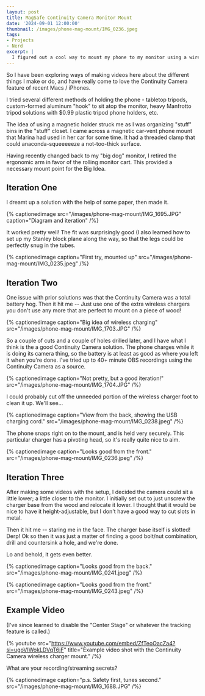 ```yaml
---
layout: post
title: MagSafe Continuity Camera Monitor Mount
date: '2024-09-01 12:00:00'
thumbnail: /images/phone-mag-mount/IMG_0236.jpeg
tags:
- Projects
- Nerd
excerpt: |
  I figured out a cool way to mount my phone to my monitor using a wireless charger. Check out the evolution...
---
```


So I have been exploring ways of making videos here about the different things I make or do, and have really come to love the Continuity Camera feature of recent Macs / iPhones.

I tried several different methods of holding the phone - tabletop tripods, custom-formed aluminum "hook" to sit atop the monitor, heavy Manfrotto tripod solutions with $0.99 plastic tripod phone holders, etc.

The idea of using a magnetic holder struck me as I was organizing "stuff" bins in the "stuff" closet. I came across a magnetic car-vent phone mount that Marina had used in her car for some time. It had a threaded clamp that could anaconda-squeeeeeze  a not-too-thick surface.

Having recently changed back to my "big dog" monitor, I retired the ergonomic arm in favor of the rolling monitor cart. This provided a necessary mount point for the Big Idea.

## Iteration One

I dreamt up a solution with the help of some paper, then made it.

{% captionedimage src="/images/phone-mag-mount/IMG_1695.JPG" caption="Diagram and iteration" /%}

It worked pretty well! The fit was surprisingly good (I also learned how to set up my Stanley block plane along the way, so that the  legs could be perfectly snug in the tubes.

{% captionedimage caption="First try, mounted up" src="/images/phone-mag-mount/IMG_0235.jpeg" /%}

## Iteration Two

One issue with prior solutions was that the Continuity Camera was a total battery hog. Then it hit me -- Just use one of the extra wireless chargers you don't use any more that are perfect to mount on a piece of wood!

{% captionedimage caption="Big idea of wireless charging" src="/images/phone-mag-mount/IMG_1703.JPG" /%}

So a couple of cuts and a couple of holes drilled later, and I have what I think is the a good Continuity Camera solution. The phone charges while it is doing its camera thing, so the battery is at least as good as where you left it when you're done. I've tried up to 40+ minute OBS recordings using the Continuity Camera as a source.

{% captionedimage caption="Not pretty, but a good iteration!" src="/images/phone-mag-mount/IMG_1704.JPG" /%}

I could probably cut off the unneeded portion of the wireless charger foot to clean it up. We'll see...

{% captionedimage caption="View from the back, showing the USB charging cord." src="/images/phone-mag-mount/IMG_0238.jpeg" /%}

The phone snaps right on to the mount, and is held very securely. This particular charger has a pivoting head, so it's really quite nice to aim.

{% captionedimage caption="Looks good from the front." src="/images/phone-mag-mount/IMG_0236.jpeg" /%}

## Iteration Three

After making some videos with the setup, I decided the camera could sit a little lower; a little closer to the monitor. I initially set out to just unscrew the charger base from the wood and relocate it lower. I thought that it would be nice to have it height-adjustable, but I don't have a good way to cut slots in metal.

Then it hit me -- staring me in the face. The charger base itself is slotted! Derp! Ok so then it was just a matter of finding a good bolt/nut combination, drill and countersink a hole, and we're done.

Lo and behold, it gets even better.

{% captionedimage caption="Looks good from the back." src="/images/phone-mag-mount/IMG_0241.jpeg" /%}

{% captionedimage caption="Looks good from the front." src="/images/phone-mag-mount/IMG_0243.jpeg" /%}

## Example Video

(I've since learned to disable the "Center Stage" or whatever the tracking feature is called.)

{% youtube src="https://www.youtube.com/embed/ZfTeoOacZa4?si=ugoVIWokLDVqT6jF" title="Example video shot with the Continuity Camera wireless charger mount." /%}

What are your recording/streaming secrets?

{% captionedimage caption="p.s. Safety first, tunes second." src="/images/phone-mag-mount/IMG_1688.JPG" /%}
